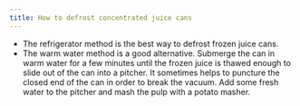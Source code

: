 ```yaml
---
title: How to defrost concentrated juice cans
---
```

- The refrigerator method is the best way to defrost frozen juice cans. 
- The warm water method is a good alternative.  Submerge the can in warm water for a few minutes until the frozen juice is thawed enough to slide out of the can into a pitcher.  It sometimes helps to puncture the closed end of the can in order to break the vacuum.  Add some fresh water to the pitcher and mash the pulp with a potato masher.   